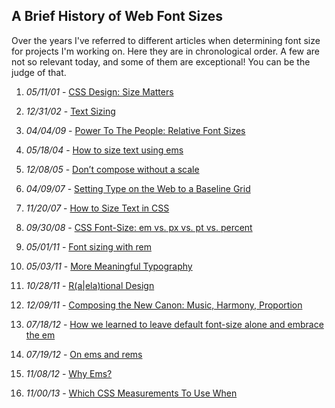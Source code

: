 ## A Brief History of Web Font Sizes

Over the years I've referred to different articles when determining font size for projects I'm working on. Here they are in chronological order. A few are not so relevant today, and some of them are exceptional! You can be the judge of that.

1.  *05/11/01* - [CSS Design: Size Matters][BH1]

2.  *12/31/02* - [Text Sizing][BH2]

3.  *04/04/09* - [Power To The People: Relative Font Sizes][BH3]

4.  *05/18/04* - [How to size text using ems][BH4]

5.  *12/08/05* - [Don’t compose without a scale][BH5]

6.  *04/09/07* - [Setting Type on the Web to a Baseline Grid][BH6]

7.  *11/20/07* - [How to Size Text in CSS][BH7]

8.  *09/30/08* - [CSS Font-Size: em vs. px vs. pt vs. percent][BH8]

9.  *05/01/11* - [Font sizing with rem][BH9]

10. *05/03/11* - [More Meaningful Typography][BH10]

11. *10/28/11* - [R(a|ela)tional Design][BH11]

12. *12/09/11* - [Composing the New Canon: Music, Harmony, Proportion][BH12]

13. *07/18/12* - [How we learned to leave default font-size alone and embrace the em][BH13]

14. *07/19/12* - [On ems and rems][BH14]

15. *11/08/12* - [Why Ems?][BH15]

16. *11/00/13* - [Which CSS Measurements To Use When][BH16]

[BH1]:  http://www.alistapart.com/articles/sizematters
[BH2]:  http://www.thenoodleincident.com/tutorials/box_lesson/font/index.html
[BH3]:  http://www.alistapart.com/articles/relafont
[BH4]:  http://clagnut.com/blog/348/
[BH5]:  http://webtypography.net/Harmony_and_Counterpoint/Size/3.1.1/
[BH6]:  http://www.alistapart.com/articles/settingtypeontheweb
[BH7]:  http://www.alistapart.com/articles/howtosizetextincss/
[BH8]:  http://kyleschaeffer.com/user-experience/css-font-size-em-vs-px-vs-pt-vs/
[BH9]:  http://snook.ca/archives/html_and_css/font-size-with-rem
[BH10]: http://www.alistapart.com/articles/more-meaningful-typography/
[BH11]: http://blog.8thlight.com/billy-whited/2011/10/28/r-a-ela-tional-design.html
[BH12]: http://24ways.org/2011/composing-the-new-canon/
[BH13]: http://filamentgroup.com/lab/how_we_learned_to_leave_body_font_size_alone/
[BH14]: http://filamentgroup.com/lab/on_ems_and_rems/
[BH15]: http://css-tricks.com/why-ems/
[BH16]: http://demosthenes.info/blog/775/which-css-measurements-to-use-when#
